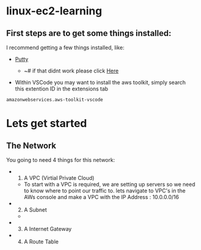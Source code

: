 # linux-ec2-learning

## First steps are to get some things installed:

I recommend getting a few things installed, like: 

* [Putty](https://www.chiark.greenend.org.uk/~sgtatham/putty/latest.html) 
    * ~# if that didnt work please click [Here](https://www.putty.org)

* Within VSCode you may want to install the aws toolkit, simply search this extention ID in the extensions tab
```
amazonwebservices.aws-toolkit-vscode
```

# Lets get started
## The Network

You going to need 4 things for this network:

* 1. A VPC (Virtial Private Cloud)
    * To start with a VPC is required, we are setting up servers so we need to know where to point our traffic to. 
    lets navigate to VPC's in the AWs console and make a VPC with the IP Address :
    10.0.0.0/16

* 2. A Subnet
    * 
* 3. A Internet Gateway 
* 4. A Route Table

